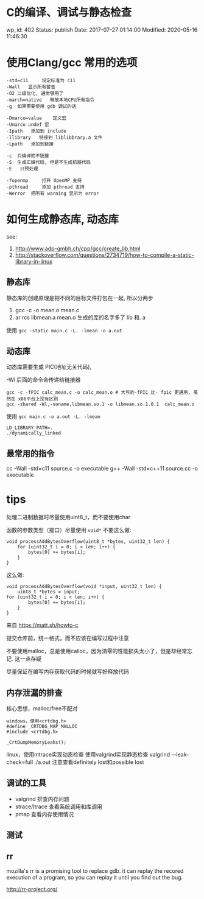 # C的编译、调试与静态检查


wp_id: 402
Status: publish
Date: 2017-07-27 01:14:00
Modified: 2020-05-16 11:46:30


# 使用Clang/gcc 常用的选项

```
-std=c11	 设定标准为 c11
-Wall	显示所有警告
-O2	二级优化, 通常够用了
-march=native	释放本地CPU所有指令
-g	如果需要使用 gdb 调试的话

-Dmarco=value	 定义宏
-Umarco	undef 宏
-Ipath	 添加到 include
-llibrary	链接到 liblibbrary.a 文件
-Lpath	 添加到链接 

-c	只编译而不链接
-S	生成汇编代码, 但是不生成机器代码
-E	 只预处理

-fopenmp	 打开 OpenMP 支持
-pthread	 添加 pthread 支持
-Werror	 把所有 warning 显示为 error
```

# 如何生成静态库, 动态库

see:

1. http://www.adp-gmbh.ch/cpp/gcc/create_lib.html
2. http://stackoverflow.com/questions/2734719/how-to-compile-a-static-library-in-linux

## 静态库

静态库的创建原理是把不同的目标文件打包在一起, 所以分两步

1. gcc -c -o mean.o mean.c
2. ar rcs libmean.a mean.o
生成的库的名字多了 lib 和. a

使用 `gcc -static main.c -L. -lmean -o a.out`

## 动态库

动态库需要生成 PIC(地址无关代码),

-Wl	 后面的命令会传递给链接器 

```
gcc -c -fPIC calc_mean.c -o calc_mean.o # 大写的-fPIC 比- fpic 更通用, 虽然在 x86平台上没有区别
gcc -shared -Wl,-soname,libmean.so.1 -o libmean.so.1.0.1  calc_mean.o
```

使用 `gcc main.c -o a.out -L. -lmean`

```
LD_LIBRARY_PATH=.
./dynamically_linked
```

## 最常用的指令

cc -Wall -std=c11 source.c -o executable
g++ -Wall -std=c++11 source.cc -o executable


# tips

处理二进制数据时尽量使用uint8_t，而不要使用char

函数的参数类型（接口）尽量使用 `void*`
不要这么做:

```
void processAddBytesOverflow(uint8_t *bytes, uint32_t len) {
    for (uint32_t i = 0; i < len; i++) {
        bytes[0] += bytes[i];
    }
}
```
这么做:
```
void processAddBytesOverflow(void *input, uint32_t len) {
    uint8_t *bytes = input;
for (uint32_t i = 0; i < len; i++) {
        bytes[0] += bytes[i];
    }
}
```

来自 <https://matt.sh/howto-c> 

提交仓库前，统一格式，而不应该在编写过程中注意

不要使用malloc，总是使用calloc，因为清零的性能损失太小了，但是却经常忘记. 这一点存疑

尽量保证在编写内存获取代码的时候就写好释放代码

## 内存泄漏的排查

核心思想，malloc/free不配对

```
windows，使用<crtdbg.h>
#define _CRTDBG_MAP_MALLOC
#include <crtdbg.h>

_CrtDumpMemoryLeaks();
```
linux，使用mtrace实现动态检查
使用valgrind实现静态检查
valgrind --leak-check=full ./a.out
注意查看definitely lost和possible lost

## 调试的工具

- valgrind 排查内存问题
- strace/ltrace 查看系统调用和库调用
- pmap 查看内存使用情况

## 测试

## rr

mozilla's rr is a promising tool to replace gdb. it can replay the recored execution of a program, so you can replay it until you find out the bug.

http://rr-project.org/